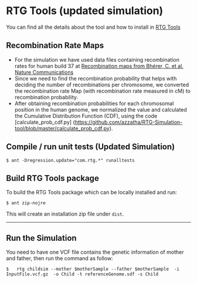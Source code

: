 # RTG Tools (updated simulation)

You can find all the details about the tool and how to install in [RTG Tools](https://github.com/RealTimeGenomics/rtg-tools)


## Recombination Rate Maps

- For the simulation we have used data files containing recombination rates for human build 37 at [Recombination maps from Bhérer, C. et al. Nature Communications](https://github.com/cbherer/Bherer_etal_SexualDimorphismRecombination)
- Since we need to find the recombination probability that helps with deciding the number of recombinations per chromosome, we converted the recombination rate Map (with recombination rate measured in cM) to recombination probability.
- After obtaining recombination probabilities for each chromosomal position in the human genome, we normalized the value and calculated the Cumulative Distribution Function (CDF), using the code [calculate_prob_cdf.py] (https://github.com/azzatha/RTG-Simulation-tool/blob/master/calculate_prob_cdf.py).


## Compile / run unit tests (Updated Simulation)

    $ ant -Dregression.update="com.rtg.*" runalltests

## Build RTG Tools package

To build the RTG Tools package which can be locally installed and run:

    $ ant zip-nojre

This will create an installation zip file under `dist`.
    
-------------------------------------------    
## Run the Simulation 

You need to have one VCF file contains the genetic information of mother and father, then run the command as follow:

    $   rtg childsim --mother $motherSample --father $motherSample  -i InputFile.vcf.gz  -o Child -t referenceGenome.sdf -s Child

